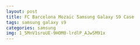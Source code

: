 ```yaml
---
layout: post
title: FC Barcelona Mozaic Samsung Galaxy S9 Case
tags: samsung galaxy s9
categories: samsung
img: 1_5MnV1sroUE-9HOM0-lrdlP_AJw5M91x
---
```

